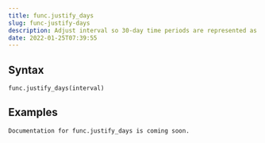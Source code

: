 ```yaml
---
title: func.justify_days
slug: func-justify-days
description: Adjust interval so 30-day time periods are represented as months
date: 2022-01-25T07:39:55
---
```



## Syntax



```
func.justify_days(interval)
```


## Examples



```
Documentation for func.justify_days is coming soon.
```

